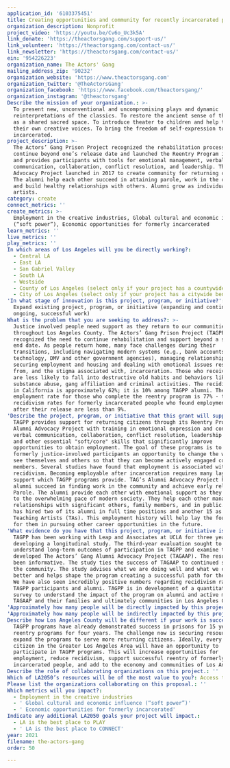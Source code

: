 ```yaml
---
application_id: '6103375451'
title: Creating opportunities and community for recently incarcerated people.
organization_description: Nonprofit
project_video: 'https://youtu.be/Cv6o_Uc3k5A'
link_donate: 'https://theactorsgang.com/support-us/'
link_volunteer: 'https://theactorsgang.com/contact-us/'
link_newsletter: 'https://theactorsgang.com/contact-us/'
ein: '954226223'
organization_name: The Actors' Gang
mailing_address_zip: '90232'
organization_website: 'https://www.theactorsgang.com'
organization_twitter: '@TheActorsGang'
organization_facebook: 'https://www.facebook.com/theactorsgang/'
organization_instagram: '@theactorsgang'
Describe the mission of your organization.: >-
  To present new, unconventional and uncompromising plays and dynamic
  reinterpretations of the classics. To restore the ancient sense of the stage
  as a shared sacred space. To introduce theater to children and help them find
  their own creative voices. To bring the freedom of self-expression to the
  incarcerated.
project_description: >-
  The Actors’ Gang Prison Project recognized the rehabilitation process must
  continue beyond one’s release date and launched the Reentry Program in 2015
  and provides participants with tools for emotional management, verbal
  communication, collaboration, conflict resolution, and leadership. The Alumni
  Advocacy Project launched in 2017 to create community for returning citizens.
  The alumni help each other succeed in attaining parole, work in the community
  and build healthy relationships with others. Alumni grow as individuals and
  artists.
category: create
connect_metrics: ''
create_metrics: >-
  Employment in the creative industries, Global cultural and economic influence
  (“soft power”), Economic opportunities for formerly incarcerated
learn_metrics: ''
live_metrics: ''
play_metrics: ''
In which areas of Los Angeles will you be directly working?:
  - Central LA
  - East LA
  - San Gabriel Valley
  - South LA
  - Westside
  - County of Los Angeles (select only if your project has a countywide benefit)
  - City of Los Angeles (select only if your project has a citywide benefit)
'In what stage of innovation is this project, program, or initiative?': >-
  Expand existing project, program, or initiative (expanding and continuing
  ongoing, successful work)
What is the problem that you are seeking to address?: >-
  Justice involved people need support as they return to our communities
  throughout Los Angeles County. The Actors’ Gang Prison Project (TAGPP)
  recognized the need to continue rehabilitation and support beyond a sentence
  end date. As people return home, many face challenges during their
  transitions, including navigating modern systems (e.g., bank accounts,
  technology, DMV and other government agencies), managing relationships,
  securing employment and housing and dealing with emotional issues resulting
  from, and the stigma associated with, incarceration. Those who receive support
  are less likely to fall into destructive old habits and behaviors like
  substance abuse, gang affiliation and criminal activities. The recidivism rate
  in California is approximately 62%; it is 10% among TAGPP alumni. The
  employment rate for those who complete the reentry program is 77% - the
  recidivism rates for formerly incarcerated people who found employment shortly
  after their release are less than 9%.
'Describe the project, program, or initiative that this grant will support to address the problem identified.': >-
  TAGPP provides support for returning citizens through its Reentry Program and
  Alumni Advocacy Project with training in emotional expression and control,
  verbal communication, collaboration, conflict resolution, leadership skills
  and other essential "soft/core" skills that significantly improve
  opportunities to obtain employment. The goal of these programs is to provide
  formerly justice-involved participants an opportunity to change the way they
  see themselves and others so that they can become actively engaged community
  members. Several studies have found that employment is associated with reduced
  recidivism. Becoming employable after incarceration requires many layers of
  support which TAGPP programs provide. TAG’s Alumni Advocacy Project helps
  alumni succeed in finding work in the community and achieve early release from
  Parole. The alumni provide each other with emotional support as they acclimate
  to the overwhelming pace of modern society. They help each other manage
  relationships with significant others, family members, and in public. TAGPP
  has hired two of its alumni in full time positions and another 15 as part time
  Teaching Artists (TAs). This employment history will help lay the foundation
  for them in pursuing other career opportunities in the future.
'What evidence do you have that this project, program, or initiative is or will be successful, and how will you define and measure success?': >-
  TAGPP has been working with Leap and Associates at UCLA for three years
  developing a longitudinal study. The third-year evaluation sought to
  understand long‐term outcomes of participation in TAGPP and examine the newly
  developed The Actors’ Gang Alumni Advocacy Project (TAGAAP). The results have
  been informative. The study ties the success of TAGAAP to continued success in
  the community. The study advises what we are doing well and what we can do
  better and helps shape the program creating a successful path for the Alumni.
  We have also seen incredibly positive numbers regarding recidivism rates among
  TAGPP participants and alumni. TAGPP is in development of a quantitative
  survey to understand the impact of the program on alumni and active members of
  TAGAAP and their families and ultimately communities in Los Angeles County.
'Approximately how many people will be directly impacted by this project, program, or initiative?': '60'
'Approximately how many people will be indirectly impacted by this project, program, or initiative?': '540'
Describe how Los Angeles County will be different if your work is successful.: >-
  TAGPP programs have already demonstrated success in prisons for 15 years and
  reentry programs for four years. The challenge now is securing resources to
  expand the programs to serve more returning citizens. Ideally, every returning
  citizen in the Greater Los Angeles Area will have an opportunity to
  participate in TAGPP programs. This will increase opportunities for
  employment, reduce recidivism, support successful reentry of formerly
  incarcerated people, and add to the economy and communities of Los Angeles.
Describe the role of collaborating organizations on this project.: ''
Which of LA2050’s resources will be of the most value to you?: Access to the LA2050 community
Please list the organizations collaborating on this proposal.: ''
Which metrics will you impact?:
  - Employment in the creative industries
  - ' Global cultural and economic influence (“soft power”)'
  - ' Economic opportunities for formerly incarcerated'
Indicate any additional LA2050 goals your project will impact.:
  - LA is the best place to PLAY
  - ' LA is the best place to CONNECT'
year: 2021
filename: the-actors-gang
order: 50

---
```

